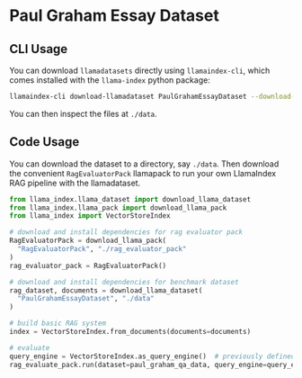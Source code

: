 # Paul Graham Essay Dataset

## CLI Usage

You can download `llamadatasets` directly using `llamaindex-cli`, which comes installed with the `llama-index` python package:

```bash
llamaindex-cli download-llamadataset PaulGrahamEssayDataset --download-dir ./data
```

You can then inspect the files at `./data`.

## Code Usage

You can download the dataset to a directory, say `./data`. Then download the
convenient `RagEvaluatorPack` llamapack to run your own LlamaIndex RAG pipeline
with the llamadataset.

```python
from llama_index.llama_dataset import download_llama_dataset
from llama_index.llama_pack import download_llama_pack
from llama_index import VectorStoreIndex

# download and install dependencies for rag evaluator pack
RagEvaluatorPack = download_llama_pack(
  "RagEvaluatorPack", "./rag_evaluator_pack"
)
rag_evaluator_pack = RagEvaluatorPack()

# download and install dependencies for benchmark dataset
rag_dataset, documents = download_llama_dataset(
  "PaulGrahamEssayDataset", "./data"
)

# build basic RAG system
index = VectorStoreIndex.from_documents(documents=documents)

# evaluate
query_engine = VectorStoreIndex.as_query_engine()  # previously defined, not shown here
rag_evaluate_pack.run(dataset=paul_graham_qa_data, query_engine=query_engine)
```

